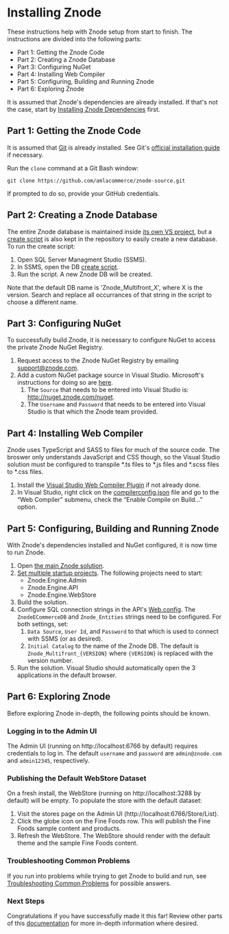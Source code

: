 # Installing Znode
These instructions help with Znode setup from start to finish. The instructions are divided into the following parts:
* Part 1: Getting the Znode Code
* Part 2: Creating a Znode Database
* Part 3: Configuring NuGet
* Part 4: Installing Web Compiler
* Part 5: Configuring, Building and Running Znode
* Part 6: Exploring Znode

It is assumed that Znode's dependencies are already installed. If that's not the case, start by [Installing Znode Dependencies](../installing-dependencies/README.md) first.

## Part 1: Getting the Znode Code
It is assumed that [Git](https://git-scm.com/) is already installed. See Git's [official installation guide](https://git-scm.com/book/en/v2/Getting-Started-Installing-Git) if necessary.

Run the `clone` command at a Git Bash window:

`git clone https://github.com/amlacommerce/znode-source.git`

If prompted to do so, provide your GitHub credentials.

## Part 2: Creating a Znode Database
The entire Znode database is maintained inside [its own VS project](https://github.com/amlacommerce/znode-source/blob/master/Database/Znode_Multifront_Dev/Znode_Multifront_Dev.sln), but a [create script](https://github.com/amlacommerce/znode-source/blob/master/Database/Znode%20Multifront%209.2.0%20Database%20Script%20(for%20fresh%20installation)/Znode_Multifront_920.sql) is also kept in the repository to easily create a new database. To run the create script:
1. Open SQL Server Managment Studio (SSMS).
1. In SSMS, open the DB [create script](https://github.com/amlacommerce/znode-source/blob/master/Database/Znode%20Multifront%209.2.0%20Database%20Script%20(for%20fresh%20installation)/Znode_Multifront_920.sql).
1. Run the script. A new Znode DB will be created.

Note that the default DB name is 'Znode_Multifront_X', where X is the version. Search and replace all occurrances of that string in the script to choose a different name.

## Part 3: Configuring NuGet
To successfully build Znode, it is necessary to configure NuGet to access the private Znode NuGet Registry.
1. Request access to the Znode NuGet Registry by emailing support@znode.com.
1. Add a custom NuGet package source in Visual Studio. Microsoft's instructions for doing so are [here](https://docs.microsoft.com/en-us/nuget/tools/package-manager-ui#package-sources).
    1. The `Source` that needs to be entered into Visual Studio is: http://nuget.znode.com/nuget.
    1. The `Username` and `Password` that needs to be entered into Visual Studio is that which the Znode team provided.

## Part 4: Installing Web Compiler
Znode uses TypeScript and SASS to files for much of the source code. The broswer only understands JavaScript and CSS though, so the Visual Studio solution must be configured to transpile *.ts files to *.js files and *.scss files to *.css files.

1. Install the [Visual Studio Web Compiler Plugin](https://marketplace.visualstudio.com/items?itemName=MadsKristensen.WebCompiler) if not already done.
1. In Visual Studio, right click on the [compilerconfig.json](https://github.com/amlacommerce/znode/blob/master/ZnodeMultifront/Projects/Znode.Engine.WebStore/compilerconfig.json) file and go to the “Web Compiler” submenu, check the “Enable Compile on Build…” option.

## Part 5: Configuring, Building and Running Znode
With Znode's dependencies installed and NuGet configured, it is now time to run Znode.
1. Open [the main Znode solution](https://github.com/amlacommerce/znode-source/blob/master/Projects/Znode.Multifront.sln).
1. [Set multiple startup projects](https://docs.microsoft.com/en-us/visualstudio/ide/how-to-set-multiple-startup-projects?view=vs-2017). The following projects need to start:
    - Znode.Engine.Admin
    - Znode.Engine.API
    - Znode.Engine.WebStore
1. Build the solution.
1. Configure SQL connection strings in the API's [Web.config](https://github.com/amlacommerce/znode-source/blob/master/Projects/Znode.Engine.Api/Web.config). The `ZnodeECommerceDB` and `Znode_Entities` strings need to be configured. For both settings, set:
    1. `Data Source`, `User Id`, and `Password` to that which is used to connect with SSMS (or as desired).
    1. `Initial Catalog` to the name of the Znode DB. The default is `Znode_Multifront_{VERSION}` where `{VERSION}` is replaced with the version number.
1. Run the solution. Visual Studio should automatically open the 3 applications in the default browser.

## Part 6: Exploring Znode
Before exploring Znode in-depth, the following points should be known.

### Logging in to the Admin UI
The Admin UI (running on http://localhost:6766 by default) requires credentials to log in. The default `username` and `password` are `admin@znode.com` and `admin12345`, respectively.

### Publishing the Default WebStore Dataset
On a fresh install, the WebStore (running on http://localhost:3288 by default) will be empty. To populate the store with the default dataset:
1. Visit the stores page on the Admin UI (http://localhost:6766/Store/List).
1. Click the globe icon on the Fine Foods row. This will publish the Fine Foods sample content and products.
1. Refresh the WebStore. The WebStore should render with the default theme and the sample Fine Foods content.

### Troubleshooting Common Problems

If you run into problems while trying to get Znode to build and run, see [Troubleshooting Common Problems](/docs/troubleshooting/README.md) for possible answers.

### Next Steps
Congratulations if you have successfully made it this far! Review other parts of this [documentation](/README.md) for more in-depth information where desired.
